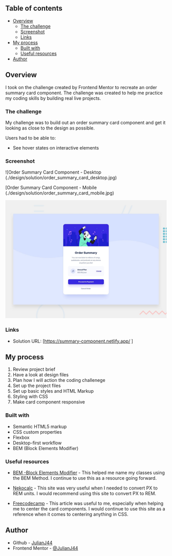 ## Table of contents

- [Overview](#overview)
  - [The challenge](#the-challenge)
  - [Screenshot](#screenshot)
  - [Links](#links)
- [My process](#my-process)
  - [Built with](#built-with)
  - [Useful resources](#useful-resources)
- [Author](#author)

## Overview

I took on the challenge created by Frontend Mentor to recreate an order summary card component. The challenge was created to help me practice my coding skills by building real live projects.

### The challenge

My challenge was to build out an order summary card component and get it looking as close to the design as possible.

Users had to be able to:

- See hover states on interactive elements

### Screenshot

![Order Summary Card Component - Desktop (./design/solution/order_summary_card_desktop.jpg)

[Order Summary Card Component - Mobile (./design/solution/order_summary_card_mobile.jpg)

![Design preview for the Order summary card coding challenge](./design/desktop-preview.jpg)

### Links

- Solution URL: [https://summary-component.netlify.app/ ]

## My process

1. Review project brief
2. Have a look at design files
3. Plan how I will action the coding challenege
4. Set up the project files
5. Set up basic styles and HTML Markup
6. Styling with CSS
7. Make card component responsive

### Built with

- Semantic HTML5 markup
- CSS custom properties
- Flexbox
- Desktop-first workflow
- BEM (Block Elements Modifier)

### Useful resources

- [BEM -Block Elements Modifier](http://getbem.com/) - This helped me name my classes using the BEM Method. I continue to use this as a resource going forward.

- [Nekocalc](https://nekocalc.com/px-to-rem-converter) - This site was very useful when I needed to convert PX to REM units. I would recommend using this site to convert PX to REM.

- [Freecodecamp](https://www.freecodecamp.org/news/how-to-center-anything-with-css-align-a-div-text-and-more/) - This article was useful to me, especially when helping me to center the card components. I would continue to use this site as a reference when it comes to centering anything in CSS.

## Author

- Github - [JulianJ44](https://github.com/JulianJ44)
- Frontend Mentor - [@JulianJ44](https://www.frontendmentor.io/profile/JulianJ44/)
